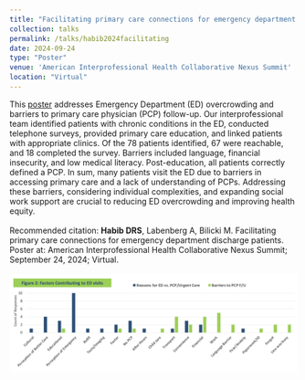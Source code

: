 ```yaml
---	
title: "Facilitating primary care connections for emergency department discharge patients"	
collection: talks	
permalink: /talks/habib2024facilitating
date: 2024-09-24
type: "Poster"
venue: 'American Interprofessional Health Collaborative Nexus Summit'
location: "Virtual"
---	
```

This [poster](https://danielrshabib.github.io/files/habib2024facilitating-poster.pdf) addresses Emergency Department (ED) overcrowding and barriers to primary care physician (PCP) follow-up. Our interprofessional team identified patients with chronic conditions in the ED, conducted telephone surveys, provided primary care education, and linked patients with appropriate clinics. Of the 78 patients identified, 67 were reachable, and 18 completed the survey. Barriers included language, financial insecurity, and low medical literacy. Post-education, all patients correctly defined a PCP. In sum, many patients visit the ED due to barriers in accessing primary care and a lack of understanding of PCPs. Addressing these barriers, considering individual complexities, and expanding social work support are crucial to reducing ED overcrowding and improving health equity.
<br><br>
Recommended citation: **Habib DRS**, Labenberg A, Bilicki M. Facilitating primary care connections for emergency department discharge patients. Poster at: American Interprofessional Health Collaborative Nexus Summit; September 24, 2024; Virtual.
<br><br>
![Bar graph depicting responses about barriers to primary care physician follow-up and reasons to go to the emergency department instead of Urgent Care or a primary care physician](../images/habib2024facilitating.png)
